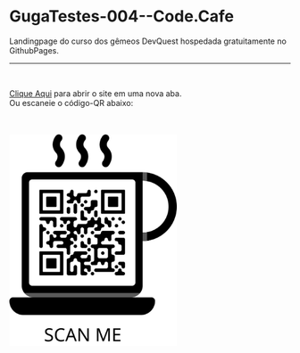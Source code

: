 # GugaTestes-004--Code.Cafe
Landingpage do curso dos gêmeos DevQuest hospedada gratuitamente no GithubPages.


<hr>
<br>
<p><a href="https://gugas1lva.github.io/GugaTestes-004--Code.Cafe/" target="_blank">Clique Aqui</a> para abrir o site em uma nova aba. <br> Ou escaneie o código-QR abaixo:</p>
<br>
<br>
<img style="max-width: 300px;" src="src/images/frame.png" alt="">